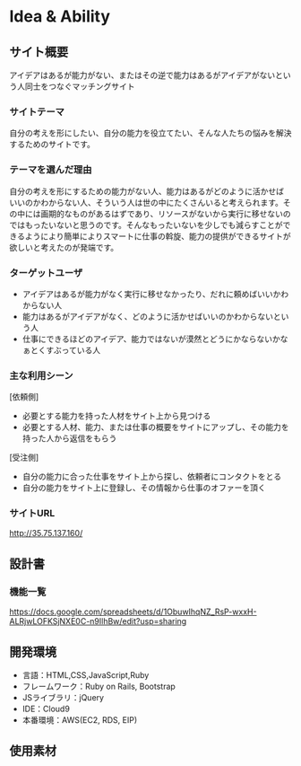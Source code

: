 # Idea & Ability

## サイト概要
アイデアはあるが能力がない、またはその逆で能力はあるがアイデアがないという人同士をつなぐマッチングサイト

### サイトテーマ
自分の考えを形にしたい、自分の能力を役立てたい、そんな人たちの悩みを解決するためのサイトです。

### テーマを選んだ理由
自分の考えを形にするための能力がない人、能力はあるがどのように活かせばいいのかわからない人、そういう人は世の中にたくさんいると考えられます。その中には画期的なものがあるはずであり、リソースがないから実行に移せないのではもったいないと思うのです。そんなもったいないを少しでも減らすことができるようにより簡単によりスマートに仕事の斡旋、能力の提供ができるサイトが欲しいと考えたのが発端です。

### ターゲットユーザ
- アイデアはあるが能力がなく実行に移せなかったり、だれに頼めばいいかわからない人
- 能力はあるがアイデアがなく、どのように活かせばいいのかわからないという人
- 仕事にできるほどのアイデア、能力ではないが漠然とどうにかならないかなぁとくすぶっている人

### 主な利用シーン
[依頼側]
- 必要とする能力を持った人材をサイト上から見つける
- 必要とする人材、能力、または仕事の概要をサイトにアップし、その能力を持った人から返信をもらう

[受注側]
- 自分の能力に合った仕事をサイト上から探し、依頼者にコンタクトをとる
- 自分の能力をサイト上に登録し、その情報から仕事のオファーを頂く

### サイトURL
http://35.75.137.160/

## 設計書

### 機能一覧
https://docs.google.com/spreadsheets/d/1ObuwIhqNZ_RsP-wxxH-ALRjwLOFKSjNXE0C-n9IlhBw/edit?usp=sharing

## 開発環境
- 言語：HTML,CSS,JavaScript,Ruby
- フレームワーク：Ruby on Rails, Bootstrap
- JSライブラリ：jQuery
- IDE：Cloud9
- 本番環境：AWS(EC2, RDS, EIP)

## 使用素材
